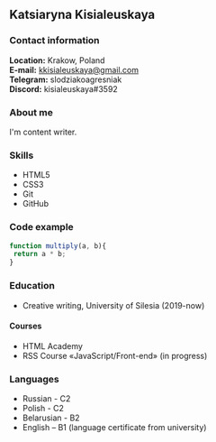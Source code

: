 ## Katsiaryna Kisialeuskaya

### Contact information

**Location:** Krakow, Poland  
**E-mail:** kkisialeuskaya@gmail.com  
**Telegram:** slodziakoagresniak  
**Discord:** kisialeuskaya#3592

### About me  

I'm content writer.
  
### Skills

- HTML5
- CSS3
- Git
- GitHub

### Code example

```javascript
function multiply(a, b){
 return a * b;
}
```

### Education

- Creative writing, University of Silesia (2019-now)

#### Courses

- HTML Academy  
- RSS Course «JavaScript/Front-end» (in progress)

### Languages

- Russian - C2  
- Polish - C2  
- Belarusian - B2  
- English – B1 (language certificate from university)
